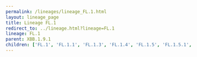 ```yaml
---
permalink: /lineages/lineage_FL.1.html
layout: lineage_page
title: Lineage FL.1
redirect_to: ../lineage.html?lineage=FL.1
lineage: FL.1
parent: XBB.1.9.1
children: ['FL.1', 'FL.1.1', 'FL.1.3', 'FL.1.4', 'FL.1.5', 'FL.1.5.1', 'FL.1.5.2', 'FL.1.8']
---
```


